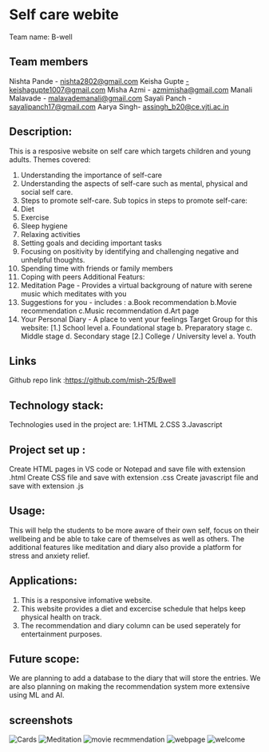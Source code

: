 # Self care webite

Team name: B-well

## Team members
Nishta Pande - nishta2802@gmail.com 
Keisha Gupte -keishagupte1007@gmail.com 
Misha Azmi - azmimisha@gmail.com
Manali Malavade - malavademanali@gmail.com
Sayali Panch - sayalipanch17@gmail.com
Aarya Singh- assingh_b20@ce.vjti.ac.in

## Description:
This is a resposive website on self care which targets children and young adults.
Themes covered:
 1. Understanding the importance of self-care 
 2. Understanding the aspects of self-care such as mental, physical and social self care. 
 3. Steps to promote self-care. 
Sub topics in steps to promote self-care:
 1. Diet 
 2. Exercise
 3. Sleep hygiene
 4. Relaxing activities
 5. Setting goals and deciding important tasks
 6. Focusing on positivity by identifying and challenging negative and unhelpful thoughts.
 7. Spending time with friends or family members
 8. Coping with peers
Additional Featurs:
 1. Meditation Page - Provides a virtual backgroung of nature with serene music which meditates with you   
 2. Suggestions for you - includes :
     a.Book recommendation
     b.Movie recommendation
     c.Music recommendation
     d.Art page
 3. Your Personal Diary - A place to vent your feelings 
Target Group for this website:
[1.] School level a. Foundational stage b. Preparatory stage c. Middle stage d. Secondary stage 
[2.] College / University level a. Youth


## Links
Github repo link :https://github.com/mish-25/Bwell

## Technology stack:
Technologies used in the project are:
1.HTML
2.CSS
3.Javascript

## Project set up :
Create HTML pages in VS code or Notepad and save file with extension .html
Create CSS file and save with extension .css
Create javascript file and save with extension .js

## Usage:
This will help the students to be more aware of their own self, focus on their wellbeing and be able to take care of themselves as well as others.
The additional features like meditation and diary also provide a platform for stress and anxiety relief.

## Applications:
1. This is a responsive infomative website. 
2. This website provides a diet and excercise schedule that helps keep physical health on track. 
3. The recommendation and diary column can be used seperately for entertainment purposes.

## Future scope:
We are planning to add a database to the diary that will store the entries. We are also planning on making the recommendation system more extensive using ML and AI.   

## screenshots

![Cards](https://user-images.githubusercontent.com/90711782/160224563-f5602d5b-4daf-4b53-a060-f99253af7a5e.png)
![Meditation](https://user-images.githubusercontent.com/90711782/160224591-bc78c021-fb49-41dd-a169-e5fffc2fcc53.png)
![movie recmmendation](https://user-images.githubusercontent.com/90711782/160224594-0f70fe22-513e-4801-862c-0f3dedd0edce.png)
![webpage](https://user-images.githubusercontent.com/90711782/160224602-e071dbbf-450d-4c08-8d83-5a25738f8d3e.png)
![welcome](https://user-images.githubusercontent.com/90711782/160224604-e2317caf-d86c-41ac-a0d3-11f3c7f0820b.png)
